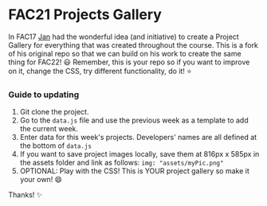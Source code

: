 # FAC21 Projects Gallery

In FAC17 [Jan](https://www.github.com/crianonim) had the wonderful idea (and initiative) to create a Project Gallery for everything that was created throughout the course. This is a fork of his original repo so that we can build on his work to create the same thing for FAC22! :smiley: Remember, this is your repo so if you want to improve on it, change the CSS, try different functionality, do it! :star:

### Guide to updating

1. Git clone the project. 
2. Go to the `data.js` file and use the previous week as a template to add the current week.
3. Enter data for this week's projects. Developers' names are all defined at the bottom of `data.js`
4. If you want to save project images locally, save them at 816px x 585px in the assets folder and link as follows: `img: "assets/myPic.png"` 
5. OPTIONAL: Play with the CSS! This is YOUR project gallery so make it your own! :smile:

Thanks! :sparkles:
